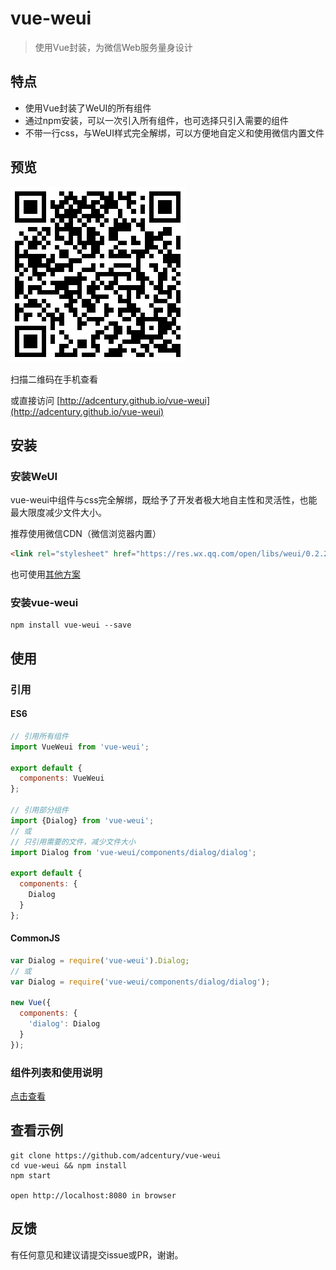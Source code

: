 # vue-weui 

> 使用Vue封装，为微信Web服务量身设计

## 特点

* 使用Vue封装了WeUI的所有组件
* 通过npm安装，可以一次引入所有组件，也可选择只引入需要的组件
* 不带一行css，与WeUI样式完全解绑，可以方便地自定义和使用微信内置文件

## 预览

![qr-of-examples](./docs/images/qr-of-examples.png)

扫描二维码在手机查看

或直接访问 [http://adcentury.github.io/vue-weui](http://adcentury.github.io/vue-weui)

## 安装

### 安装WeUI

vue-weui中组件与css完全解绑，既给予了开发者极大地自主性和灵活性，也能最大限度减少文件大小。

推荐使用微信CDN（微信浏览器内置）

```html
<link rel="stylesheet" href="https://res.wx.qq.com/open/libs/weui/0.2.2/weui.css"/>
```

也可使用[其他方案](https://github.com/weui/weui#方法一)

### 安装vue-weui

```
npm install vue-weui --save
```

## 使用

### 引用

#### ES6

```javascript
// 引用所有组件
import VueWeui from 'vue-weui';

export default {
  components: VueWeui
};

// 引用部分组件
import {Dialog} from 'vue-weui';
// 或
// 只引用需要的文件，减少文件大小
import Dialog from 'vue-weui/components/dialog/dialog';

export default {
  components: {
    Dialog
  }
};

```

#### CommonJS

```javascript
var Dialog = require('vue-weui').Dialog;
// 或
var Dialog = require('vue-weui/components/dialog/dialog');

new Vue({
  components: {
    'dialog': Dialog
  }
});
```

### 组件列表和使用说明

[点击查看](./docs/components.md)

## 查看示例

```
git clone https://github.com/adcentury/vue-weui
cd vue-weui && npm install
npm start

open http://localhost:8080 in browser
```

## 反馈

有任何意见和建议请提交issue或PR，谢谢。
